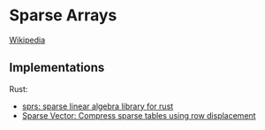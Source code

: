 # Sparse Arrays
[Wikipedia](https://en.wikipedia.org/wiki/Sparse_matrix)

## Implementations
Rust:
- [sprs: sparse linear algebra library for rust](https://github.com/sparsemat/sprs)
- [Sparse Vector: Compress sparse tables using row displacement](https://github.com/softdevteam/sparsevec/)
